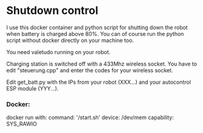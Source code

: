 # Shutdown control



I use this docker container and python script for shutting down the robot when battery is charged above 80%. You can of course run the python script without docker directly on your machine too.

You need valetudo running on your robot.

Charging station is switched off with a 433Mhz wireless socket. You have to edit "steuerung.cpp" and enter the codes for your wireless socket.

Edit get_batt.py with the IPs from your robot (XXX...) and your autocontrol ESP module (YYY...).



### Docker:

docker run with:
command: '/start.sh'
device: /dev/mem
capability: SYS_RAWIO 